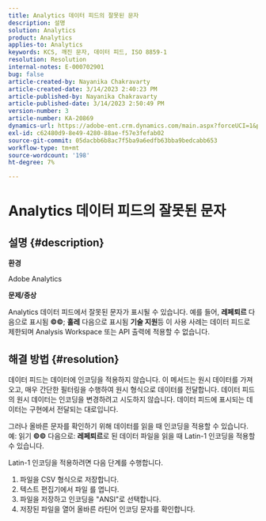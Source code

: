 ```yaml
---
title: Analytics 데이터 피드의 잘못된 문자
description: 설명
solution: Analytics
product: Analytics
applies-to: Analytics
keywords: KCS, 깨진 문자, 데이터 피드, ISO 8859-1
resolution: Resolution
internal-notes: E-000702901
bug: false
article-created-by: Nayanika Chakravarty
article-created-date: 3/14/2023 2:40:23 PM
article-published-by: Nayanika Chakravarty
article-published-date: 3/14/2023 2:50:49 PM
version-number: 3
article-number: KA-20869
dynamics-url: https://adobe-ent.crm.dynamics.com/main.aspx?forceUCI=1&pagetype=entityrecord&etn=knowledgearticle&id=635a4c26-76c2-ed11-83ff-6045bd006a22
exl-id: c62480d9-8e49-4280-88ae-f57e3fefab02
source-git-commit: 05dacbb6b8ac7f5ba9a6edfb63bba9bedcabb653
workflow-type: tm+mt
source-wordcount: '198'
ht-degree: 7%

---
```


# Analytics 데이터 피드의 잘못된 문자

## 설명 {#description}


<b>환경</b>

Adobe Analytics

<b>문제/증상</b>

Analytics 데이터 피드에서 잘못된 문자가 표시될 수 있습니다. 예를 들어, <b>레페퇴르</b> 다음으로 표시됨 <b>©©</b>; <b>훌레</b> 다음으로 표시됨 <b>기술 지원</b>등 이 사용 사례는 데이터 피드로 제한되며 Analysis Workspace 또는 API 출력에 적용할 수 없습니다.


## 해결 방법 {#resolution}


데이터 피드는 데이터에 인코딩을 적용하지 않습니다. 이 메서드는 원시 데이터를 가져오고, 매우 간단한 필터링을 수행하여 원시 형식으로 데이터를 전달합니다. 데이터 피드의 원시 데이터는 인코딩을 변경하려고 시도하지 않습니다. 데이터 피드에 표시되는 데이터는 구현에서 전달되는 대로입니다.

그러나 올바른 문자를 확인하기 위해 데이터를 읽을 때 인코딩을 적용할 수 있습니다. 예: 읽기 <b>©©</b> 다음으로: <b>레페퇴르</b>로 된 데이터 파일을 읽을 때 Latin-1 인코딩을 적용할 수 있습니다.

Latin-1 인코딩을 적용하려면 다음 단계를 수행합니다.

1. 파일을 CSV 형식으로 저장합니다.
2. 텍스트 편집기에서 파일 를 엽니다.
3. 파일을 저장하고 인코딩을 &quot;ANSI&quot;로 선택합니다.
4. 저장된 파일을 열어 올바른 라틴어 인코딩 문자를 확인합니다.
